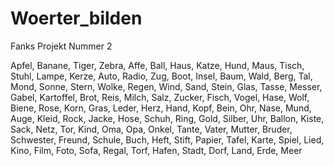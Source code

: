 # Woerter_bilden
Fanks Projekt Nummer 2

Apfel, Banane, Tiger, Zebra, Affe, Ball, Haus, Katze, Hund, Maus, Tisch, Stuhl, Lampe, Kerze, Auto, Radio, Zug, Boot, Insel, Baum, Wald, Berg, Tal, Mond, Sonne, Stern, Wolke, Regen, Wind, Sand, Stein, Glas, Tasse, Messer, Gabel, Kartoffel, Brot, Reis, Milch, Salz, Zucker, Fisch, Vogel, Hase, Wolf, Biene, Rose, Korn, Gras, Leder, Herz, Hand, Kopf, Bein, Ohr, Nase, Mund, Auge, Kleid, Rock, Jacke, Hose, Schuh, Ring, Gold, Silber, Uhr, Ballon, Kiste, Sack, Netz, Tor, Kind, Oma, Opa, Onkel, Tante, Vater, Mutter, Bruder, Schwester, Freund, Schule, Buch, Heft, Stift, Papier, Tafel, Karte, Spiel, Lied, Kino, Film, Foto, Sofa, Regal, Torf, Hafen, Stadt, Dorf, Land, Erde, Meer
